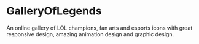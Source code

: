 # GalleryOfLegends
An online gallery of LOL champions, fan arts and esports icons with great responsive design, amazing animation design and  graphic design.
